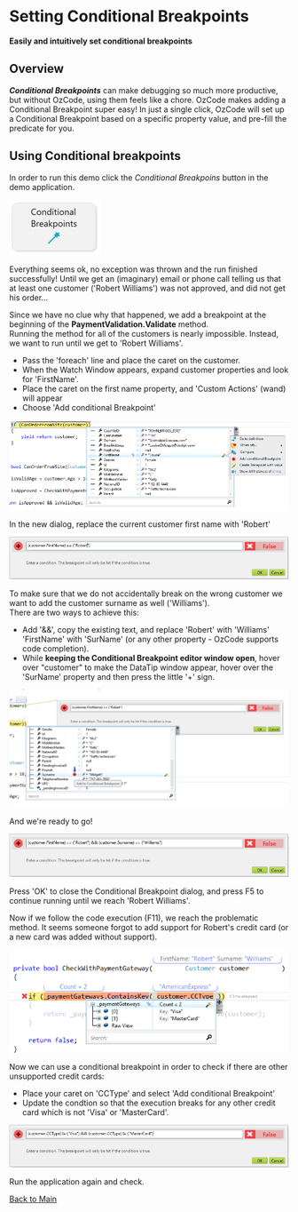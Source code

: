 ﻿# Setting Conditional Breakpoints
**Easily and intuitively set conditional breakpoints**

## Overview
***Conditional Breakpoints*** can make debugging so much more productive, but without OzCode, using them feels like a chore. OzCode makes adding a Conditional Breakpoint super easy! In just a single click, OzCode will set up a Conditional Breakpoint based on a specific property value, and pre-fill the predicate for you.
## Using Conditional breakpoints
In order to run this demo click the _Conditional Breakpoins_ button in the demo application.  

![Conditional breakpoints button](Resources/ConditionalBreakpointsButton.PNG)

Everything seems ok, no exception was thrown and the run finished successfully!
Until we get an (imaginary) email or phone call telling us that at least one customer ('Robert Williams') was not approved, and did not get his order...

Since we have no clue why that happened, we add a breakpoint at the beginning of the __PaymentValidation.Validate__ method.   
Running the method for all of the customers is nearly impossible. Instead, we want to run until we get to 'Robert Williams'.
* Pass the 'foreach' line and place the caret on the customer.   
* When the Watch Window appears, expand customer properties and look for 'FirstName'.
* Place the caret on the first name property, and 'Custom Actions' (wand) will appear
* Choose 'Add conditional Breakpoint'

![Custom actions](Resources/CustomActions.PNG)  
   
In the new dialog, replace the current customer first name with 'Robert'

![Conditional breakpoint FirstName](Resources/ConditionalBreakPoint1_1.PNG)

To make sure that we do not accidentally break on the wrong customer we want to add the customer surname as well ('Williams').  
There are two ways to achieve this: 
- Add '&&', copy the existing text, and replace 'Robert' with 'Williams' 'FirstName' with 'SurName' (or any other property - OzCode supports code completion).
- While **keeping the Conditional Breakpoint editor window open**, hover over "customer" to make the DataTip window appear, hover over the  'SurName' property and then press the little '+' sign.
 
 ![Conditional breakpoint Surname](Resources/ConditionalBreakPoint1_2.PNG)
 
And we're ready to go! 
 
 ![Conditional breakpoint](Resources/ConditionalBreakPoint1_3.PNG)
 
Press 'OK' to close the Conditional Breakpoint dialog, and press F5 to continue running until we reach 'Robert Williams'.  

Now if we follow the code execution  (F11), we reach the problematic method. It seems someone forgot to add support for Robert's credit card (or a new card was added without support).
 
 ![Bug found](Resources/problemFound.PNG)
 
 Now we can use a conditional breakpoint in order to check if there are other unsupported credit cards:
 - Place your caret on 'CCType' and select 'Add conditional Breakpoint'
 - Update the condtion so that the execution breaks for any other credit card which is not 'Visa' or 'MasterCard'.
 
 ![Conditionl breakpoint](Resources/conditionalBreakPoint2_1.PNG)
 
 Run the application again and check.
 
 [Back to Main](../../README.md)  
